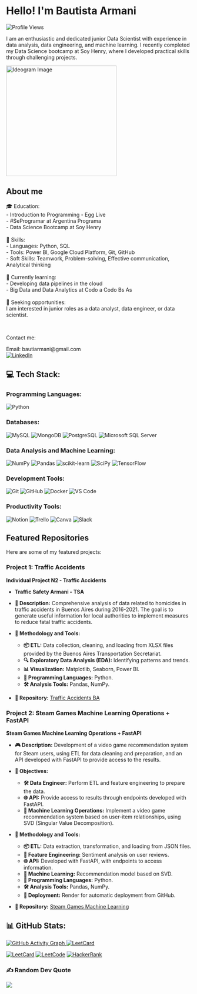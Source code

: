 <h1 align="left">Hello! I'm Bautista Armani</h1>

<div align="left">
  <img src="https://visitcount.itsvg.in/api?id=bautiarmanicode&icon=0&color=0" alt="Profile Views" />
</div>

<p align="left">I am an enthusiastic and dedicated junior Data Scientist with experience in data analysis, data engineering, and machine learning. I recently completed my Data Science bootcamp at Soy Henry, where I developed practical skills through challenging projects.</p>

<img src="https://i.imgur.com/bPOpUhA.png" alt="Ideogram Image" width="300" height="auto">



<h2 align="left">About me</h2>

<p align="left">🎓 Education:<br>
- Introduction to Programming - Egg Live<br>
- #SeProgramar at Argentina Programa<br>
- Data Science Bootcamp at Soy Henry<br>
<br>
🌟 Skills:<br>
- Languages: Python, SQL<br>
- Tools: Power BI, Google Cloud Platform, Git, GitHub<br>
- Soft Skills: Teamwork, Problem-solving, Effective communication, Analytical thinking<br>
<br>
🌱 Currently learning:<br>
- Developing data pipelines in the cloud<br>
- Big Data and Data Analytics at Codo a Codo Bs As<br>
<br>
💼 Seeking opportunities:<br>
I am interested in junior roles as a data analyst, data engineer, or data scientist.</p>

<br>
<p align="left">Contact me:</p>
<p align="left">
  Email: bautiarmani@gmail.com<br>
  <a href="https://ar.linkedin.com/in/bautiarmani">
    <img src="https://img.shields.io/badge/LinkedIn-%230077B5.svg?logo=linkedin&logoColor=white" alt="LinkedIn">
  </a>
</p>

## 💻 Tech Stack:

### Programming Languages:
![Python](https://img.shields.io/badge/python-3670A0?style=plastic&logo=python&logoColor=ffdd54)

### Databases:
![MySQL](https://img.shields.io/badge/mysql-%2300f.svg?style=plastic&logo=mysql&logoColor=white)
![MongoDB](https://img.shields.io/badge/MongoDB-%234ea94b.svg?style=plastic&logo=mongodb&logoColor=white)
![PostgreSQL](https://img.shields.io/badge/postgresql-%23316192.svg?style=plastic&logo=postgresql&logoColor=white)
![Microsoft SQL Server](https://img.shields.io/badge/Microsoft_SQL_Server-CC2927?style=plastic&logo=microsoft-sql-server&logoColor=white)

### Data Analysis and Machine Learning:
![NumPy](https://img.shields.io/badge/numpy-%23013243.svg?style=plastic&logo=numpy&logoColor=white)
![Pandas](https://img.shields.io/badge/pandas-%23150458.svg?style=plastic&logo=pandas&logoColor=white)
![scikit-learn](https://img.shields.io/badge/scikit--learn-%23F7931E.svg?style=plastic&logo=scikit-learn&logoColor=white)
![SciPy](https://img.shields.io/badge/SciPy-%230C55A5.svg?style=plastic&logo=scipy&logoColor=white)
![TensorFlow](https://img.shields.io/badge/TensorFlow-%23FF6F00.svg?style=plastic&logo=TensorFlow&logoColor=white)

### Development Tools:
![Git](https://img.shields.io/badge/Git-fc6d26?style=plastic&logo=git&logoColor=white)
![GitHub](https://img.shields.io/badge/GitHub-%23121011.svg?style=plastic&logo=github&logoColor=white)
![Docker](https://img.shields.io/badge/docker-%230db7ed.svg?style=plastic&logo=docker&logoColor=white)
![VS Code](https://img.shields.io/badge/VS%20Code-0078d7.svg?style=plastic&logo=visual-studio-code&logoColor=white)

### Productivity Tools:
![Notion](https://img.shields.io/badge/Notion-%23000000.svg?style=plastic&logo=notion&logoColor=white)
![Trello](https://img.shields.io/badge/Trello-%23026AA7.svg?style=plastic&logo=Trello&logoColor=white)
![Canva](https://img.shields.io/badge/Canva-%2300C4CC.svg?style=plastic&logo=Canva&logoColor=white)
![Slack](https://img.shields.io/badge/Slack-%4A154B.svg?style=plastic&logo=slack&logoColor=white)

## Featured Repositories
Here are some of my featured projects:

### Project 1: Traffic Accidents

**Individual Project N2 - Traffic Accidents**
- **Traffic Safety Armani - TSA**
- **🚗 Description:** 
  Comprehensive analysis of data related to homicides in traffic accidents in Buenos Aires during 2016-2021. The goal is to generate useful information for local authorities to implement measures to reduce fatal traffic accidents.

- **🔧 Methodology and Tools:**
  - **📦 ETL:** Data collection, cleaning, and loading from XLSX files provided by the Buenos Aires Transportation Secretariat.
  - **🔍 Exploratory Data Analysis (EDA):** Identifying patterns and trends.
  - **📊 Visualization:** Matplotlib, Seaborn, Power BI.
  - **🐍 Programming Languages:** Python.
  - **🛠 Analysis Tools:** Pandas, NumPy.

- **🔗 Repository:** [Traffic Accidents BA](https://github.com/bautiarmanicode/SiniestrosViales-BSAS)

### Project 2: Steam Games Machine Learning Operations + FastAPI
**Steam Games Machine Learning Operations + FastAPI**
- **🎮 Description:**
  Development of a video game recommendation system for Steam users, using ETL for data cleaning and preparation, and an API developed with FastAPI to provide access to the results.

- **🎯 Objectives:**
  - **🛠 Data Engineer:** Perform ETL and feature engineering to prepare the data.
  - **🌐 API:** Provide access to results through endpoints developed with FastAPI.
  - **🤖 Machine Learning Operations:** Implement a video game recommendation system based on user-item relationships, using SVD (Singular Value Decomposition).

- **🔧 Methodology and Tools:**
  - **📦 ETL:** Data extraction, transformation, and loading from JSON files.
  - **🔄 Feature Engineering:** Sentiment analysis on user reviews.
  - **🌐 API:** Developed with FastAPI, with endpoints to access information.
  - **🤖 Machine Learning:** Recommendation model based on SVD.
  - **🐍 Programming Languages:** Python.
  - **🛠 Analysis Tools:** Pandas, NumPy.
  - **🚀 Deployment:** Render for automatic deployment from GitHub.

- **🔗 Repository:** [Steam Games Machine Learning](https://github.com/bautiarmanicode/STEAM_GAMES_MLOPS)

## 📊 GitHub Stats:
<a href="https://github.com/ashutosh00710/github-readme-activity-graph">
    <img src="https://github-readme-activity-graph.vercel.app/graph?username=bautiarmanicode&bg_color=000000&color=ffffff&line=3145a5&point=e65405&area=true&hide_border=true" alt="GitHub Activity Graph" style="max-width: 100%; height: auto;">
</a>

<a href="https://leetcard.jacoblin.cool/bautiarmani?theme=dark&font=Baumans&ext=activity">
    <img src="https://leetcard.jacoblin.cool/bautiarmani?theme=dark&font=Baumans&ext=activity" alt="LeetCard" style="max-width: 100%; height: auto;">
</a>



[![LeetCard](https://leetcard.jacoblin.cool/bautiarmani?theme=dark&font=Baumans&ext=activity)](https://leetcard.jacoblin.cool/bautiarmani?theme=dark&font=Baumans&ext=activity)
[![LeetCode](https://img.shields.io/badge/LeetCode-%23FFA116.svg?logo=leetcode&logoColor=white)](https://leetcode.com/bautiarmani/)
[![HackerRank](https://img.shields.io/badge/HackerRank-%2365FF5A.svg?logo=hackerrank&logoColor=white)](https://www.hackerrank.com/bautiarmani)

### ✍️ Random Dev Quote
![](https://quotes-github-readme.vercel.app/api?type=vertical&theme=merko)
